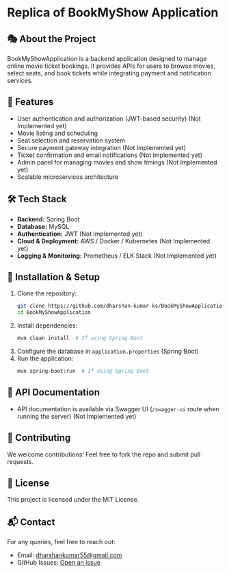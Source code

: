 # Replica of BookMyShow Application

## 🎭 About the Project
BookMyShowApplication is a backend application designed to manage online movie ticket bookings. It provides APIs for users to browse movies, select seats, and book tickets while integrating payment and notification services.

## 🚀 Features
- User authentication and authorization (JWT-based security)    (Not Implemented yet)
- Movie listing and scheduling
- Seat selection and reservation system
- Secure payment gateway integration   (Not Implemented yet)
- Ticket confirmation and email notifications   (Not Implemented yet)
- Admin panel for managing movies and show timings   (Not Implemented yet)
- Scalable microservices architecture

## 🛠️ Tech Stack
- **Backend:** Spring Boot
- **Database:** MySQL 
- **Authentication:** JWT  (Not Implemented yet)
- **Cloud & Deployment:** AWS / Docker / Kubernetes  (Not Implemented yet)
- **Logging & Monitoring:** Prometheus / ELK Stack  (Not Implemented yet)

## 📌 Installation & Setup

1. Clone the repository:
   ```bash
   git clone https://github.com/dharshan-kumar-ks/BookMyShowApplication.git
   cd BookMyShowApplication
   ```
2. Install dependencies:
   ```bash
   mvn clean install  # If using Spring Boot
   ```
3. Configure the database in `application.properties` (Spring Boot) 
4. Run the application:
   ```bash
   mvn spring-boot:run  # If using Spring Boot
   ```

## 📖 API Documentation
- API documentation is available via Swagger UI (`/swagger-ui` route when running the server)     (Not Implemented yet)

## 🤝 Contributing
We welcome contributions! Feel free to fork the repo and submit pull requests.

## 📝 License
This project is licensed under the MIT License.

## 📬 Contact
For any queries, feel free to reach out:
- Email: dharshankumar55@gmail.com
- GitHub Issues: [Open an issue](https://github.com/dharshan-kumar-ks/BookMyShowApplication/issues)


